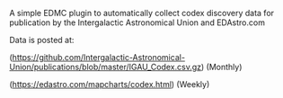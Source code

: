 A simple EDMC plugin to automatically collect codex discovery data for publication by the Intergalactic Astronomical Union and EDAstro.com

Data is posted at: 

(https://github.com/Intergalactic-Astronomical-Union/publications/blob/master/IGAU_Codex.csv.gz) (Monthly)

(https://edastro.com/mapcharts/codex.html) (Weekly)
